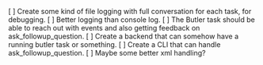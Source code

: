 [ ] Create some kind of file logging with full conversation for each task, for debugging.
[ ] Better logging than console log.
[ ] The Butler task should be able to reach out with events and also getting feedback on ask_followup_question.
[ ] Create a backend that can somehow have a running butler task or something.
[ ] Create a CLI that can handle ask_followup_question.
[ ] Maybe some better xml handling?